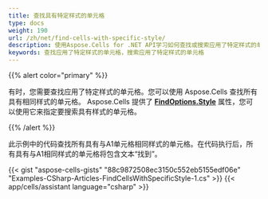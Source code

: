 ```yaml
---
title: 查找具有特定样式的单元格
type: docs
weight: 190
url: /zh/net/find-cells-with-specific-style/
description: 使用Aspose.Cells for .NET API学习如何查找或搜索应用了特定样式的单元格。
keywords: 查找应用了特定样式的单元格，搜索应用了特定样式的单元格
---
```


{{% alert color="primary" %}}

有时，您需要查找应用了特定样式的单元格。您可以使用 Aspose.Cells 查找所有具有相同样式的单元格。 Aspose.Cells 提供了 [**FindOptions.Style**](https://reference.aspose.com/cells/net/aspose.cells/findoptions/properties/style) 属性，您可以使用它来指定要搜索具有样式的单元格。

{{% /alert %}}

此示例中的代码查找所有具有与A1单元格相同样式的单元格。在代码执行后，所有具有与A1相同样式的单元格将包含文本“找到”。

{{< gist "aspose-cells-gists" "88c9872508ec3150c552eb5155edf06e" "Examples-CSharp-Articles-FindCellsWithSpecificStyle-1.cs" >}}
{{< app/cells/assistant language="csharp" >}}
